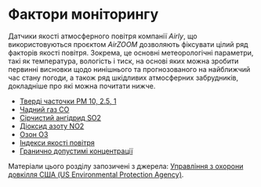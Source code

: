 ﻿# Фактори моніторингу

Датчики якості атмосферного повітря компанії _Airly_, що використовуються проєктом _AirZOOM_ дозволяють фіксувати цілий ряд факторів якості повітря. Зокрема, це основні метеорологічні параметри, такі як температура, вологість і тиск, на основі яких можна зробити первинні висновки щодо нинішнього та прогнозованого на найближчий час стану погоди, а також ряд шкідливих атмосферних забрудників, докладніше про які можна почитати нижче.

  - [Тверді часточки PM 10, 2.5, 1](pm.md)
  - [Чадний газ CO](co.md)
  - [Сірчистий ангідрид SO2](so2.md)
  - [Діоксид азоту NO2](no2.md)
  - [Озон O3](o3.md)
  - [Індекси якості повітря](aqi.md)
  - [Гранично допустимі концентрації](gdk.md)

Матеріали цього розділу запозичені з джерела: [Управління з охорони довкілля США (US Environmental Protection Agency)](https://www.epa.gov/environmental-topics/air-topics).